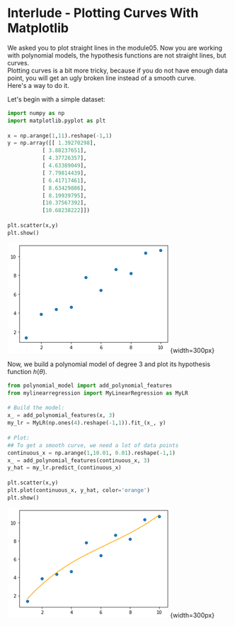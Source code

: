 # Interlude - Plotting Curves With Matplotlib

We asked you to plot straight lines in the module05. Now you are working with polynomial models, the hypothesis functions are not straight lines, but curves.   
Plotting curves is a bit more tricky, because if you do not have enough data point, you will get an ugly broken line instead of a smooth curve.  
Here's a way to do it.  

Let's begin with a simple dataset:

```python
import numpy as np
import matplotlib.pyplot as plt

x = np.arange(1,11).reshape(-1,1)
y = np.array([[ 1.39270298],
           [ 3.88237651],
           [ 4.37726357],
           [ 4.63389049],
           [ 7.79814439],
           [ 6.41717461],
           [ 8.63429886],
           [ 8.19939795],
           [10.37567392],
           [10.68238222]])

plt.scatter(x,y)
plt.show()
```
![Scatter plot of a dataset](../assets/ex12_data.png){width=300px}

Now, we build a polynomial model of degree 3 and plot its hypothesis function $h(\theta)$.

```python
from polynomial_model import add_polynomial_features
from mylinearregression import MyLinearRegression as MyLR

# Build the model:
x_ = add_polynomial_features(x, 3)
my_lr = MyLR(np.ones(4).reshape(-1,1)).fit_(x_, y)

# Plot:
## To get a smooth curve, we need a lot of data points
continuous_x = np.arange(1,10.01, 0.01).reshape(-1,1)
x_ = add_polynomial_features(continuous_x, 3)
y_hat = my_lr.predict_(continuous_x)

plt.scatter(x,y)
plt.plot(continuous_x, y_hat, color='orange')
plt.show()
```
![Scatter plot of a dataset, and on top, a plot of the polynomial hypothesis function](../assets/ex12_plot.png){width=300px}

